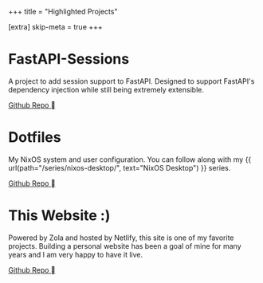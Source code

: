 +++
title = "Highlighted Projects"

[extra]
skip-meta = true
+++

# FastAPI-Sessions

A project to add session support to FastAPI. Designed to support FastAPI's dependency injection while still being extremely extensible.

[Github Repo ](https://github.com/jordanisaacs/fastapi-sessions)

# Dotfiles

My NixOS system and user configuration. You can follow along with my {{ url(path="/series/nixos-desktop/", text="NixOS Desktop") }} series.

[Github Repo ](https://github.com/jordanisaacs/dotfiles)

# This Website :)

Powered by Zola and hosted by Netlify, this site is one of my favorite projects. Building a personal website has been a goal of mine for many years and I am very happy to have it live.

[Github Repo ](https://github.com/jordanisaacs/personal-website)
